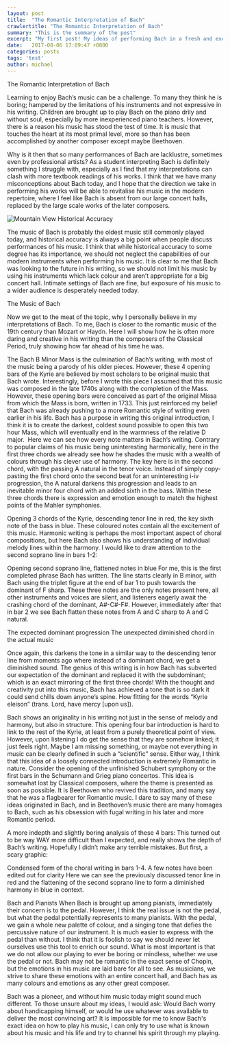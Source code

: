 ```yaml
---
layout: post
title:  "The Romantic Interpretation of Bach"
crawlertitle: "The Romantic Interpretation of Bach"
summary: "This is the summary of the post"
excerpt: "My first post! My ideas of performing Bach in a fresh and exciting way"
date:   2017-08-06 17:09:47 +0800
categories: posts
tags: 'test'
author: michael
---
```

The Romantic Interpretation of Bach

Learning to enjoy Bach’s music can be a challenge. To many they think he is boring; hampered by the limitations of his instruments and not expressive in his writing. Children are brought up to play Bach on the piano drily and without soul, especially by more inexperienced piano teachers. However, there is a reason his music has stood the test of time. It is music that touches the heart at its most primal level, more so than has been accomplished by another composer except maybe Beethoven.

Why is it then that so many performances of Bach are lacklustre, sometimes even by professional artists? As a student interpreting Bach is definitely something I struggle with, especially as I find that my interpretations can clash with more textbook readings of his works. I think that we have many misconceptions about Bach today, and I hope that the direction we take in performing his works will be able to revitalise his music in the modern repertoire, where I feel like Bach is absent from our large concert halls, replaced by the large scale works of the later composers. 

<img src="https://moke8198.github.io/assets/images/rails.jpg" alt="Mountain View">
Historical Accuracy

The music of Bach is probably the oldest music still commonly played today, and historical accuracy is always a big point when people discuss performances of his music. I think that while historical accuracy to some degree has its importance, we should not neglect the capabilities of our modern instruments when performing his music. It is clear to me that Bach was looking to the future in his writing, so we should not limit his music by using his instruments which lack colour and aren’t appropriate for a big concert hall. Intimate settings of Bach are fine, but exposure of his music to a wider audience is desperately needed today.

The Music of Bach

Now we get to the meat of the topic, why I personally believe in my interpretations of Bach. To me, Bach is closer to the romantic music of the 19th century than Mozart or Haydn. Here I will show how he is often more daring and creative in his writing than the composers of the Classical Period, truly showing how far ahead of his time he was.

The Bach B Minor Mass is the culmination of Bach’s writing, with most of the music being a parody of his older pieces. However, these 4 opening bars of the Kyrie are believed by most scholars to be original music that Bach wrote. Interestingly, before I wrote this piece I assumed that this music was composed in the late 1740s along with the completion of the Mass. However, these opening bars were conceived as part of the original Missa from which the Mass is born, written in 1733. This just reinforced my belief that Bach was already pushing to a more Romantic style of writing even earlier in his life. Bach has a purpose in writing this original introduction, I think it is to create the darkest, coldest sound possible to open this two hour Mass, which will eventually end in the warmness of the relative D major. 
<img src="https://moke8198.github.io/assets/images/bachkyrie.png" alt="">
Here we can see how every note matters in Bach’s writing. Contrary to popular claims of his music being uninteresting harmonically, here in the first three chords we already see how he shades the music with a wealth of colours through his clever use of harmony. The key here is in the second chord, with the passing A natural in the tenor voice. Instead of simply copy-pasting the first chord onto the second beat for an uninteresting i-iv progression, the A natural darkens this progression and leads to an inevitable minor four chord with an added sixth in the bass. Within these three chords there is expression and emotion enough to match the highest points of the Mahler symphonies.
 
Opening 3 chords of the Kyrie, descending tenor line in red, the key sixth note of the bass in blue. These coloured notes contain all the excitement of this music.
Harmonic writing is perhaps the most important aspect of choral compositions, but here Bach also shows his understanding of individual melody lines within the harmony. I would like to draw attention to the second soprano line in bars 1-2:
 
 Opening second soprano line, flattened notes in blue
For me, this is the first completed phrase Bach has written. The line starts clearly in B minor, with Bach using the triplet figure at the end of bar 1 to push towards the dominant of F sharp. These three notes are the only notes present here, all other instruments and voices are silent, and listeners eagerly await the crashing chord of the dominant, A#-C#-F#. However, immediately after that in bar 2 we see Bach flatten these notes from A and C sharp to A and C natural. 
  
The expected dominant progression                        The unexpected diminished chord in the actual music

Once again, this darkens the tone in a similar way to the descending tenor line from moments ago where instead of a dominant chord, we get a diminished sound. The genius of this writing is in how Bach has subverted our expectation of the dominant and replaced it with the subdominant; which is an exact mirroring of the first three chords! With the thought and creativity put into this music, Bach has achieved a tone that is so dark it could send chills down anyone’s spine. How fitting for the words “Kyrie eleison” (trans. Lord, have mercy [upon us]).

Bach shows an originality in his writing not just in the sense of melody and harmony, but also in structure. This opening four bar introduction is hard to link to the rest of the Kyrie, at least from a purely theoretical point of view. However, upon listening I do get the sense that they are somehow linked; it just feels right. Maybe I am missing something, or maybe not everything in music can be clearly defined in such a “scientific” sense. Either way, I think that this idea of a loosely connected introduction is extremely Romantic in nature. Consider the opening of the unfinished Schubert symphony or the first bars in the Schumann and Grieg piano concertos.  This idea is somewhat lost by Classical composers, where the theme is presented as soon as possible. It is Beethoven who revived this tradition, and many say that he was a flagbearer for Romantic music. I dare to say many of these ideas originated in Bach, and in Beethoven’s music there are many homages to Bach, such as his obsession with fugal writing in his later and more Romantic period.

A more indepth and slightly boring analysis of these 4 bars:
This turned out to be way WAY more difficult than I expected, and really shows the depth of Bach’s writing. Hopefully I didn’t make any terrible mistakes. But first, a scary graphic:
 
Condensed form of the choral writing in bars 1-4. A few notes have been edited out for clarity
Here we can see the previously discussed tenor line in red and the flattening of the second soprano line to form a diminished harmony in blue in context. 




Bach and Pianists 
When Bach is brought up among pianists, immediately their concern is to the pedal. However, I think the real issue is not the pedal, but what the pedal potentially represents to many pianists. With the pedal, we gain a whole new palette of colour, and a singing tone that defies the percussive nature of our instrument. It is much easier to express with the pedal than without. I think that it is foolish to say we should never let ourselves use this tool to enrich our sound. What is most important is that we do not allow our playing to ever be boring or mindless, whether we use the pedal or not. Bach may not be romantic in the exact sense of Chopin, but the emotions in his music are laid bare for all to see. As musicians, we strive to share these emotions with an entire concert hall, and Bach has as many colours and emotions as any other great composer.

Bach was a pioneer, and without him music today might sound much different. To those unsure about my ideas, I would ask: Would Bach worry about handicapping himself, or would he use whatever was available to deliver the most convincing art? It is impossible for me to know Bach's exact idea on how to play his music, I can only try to use what is known about his music and his life and try to channel his spirit through my playing.


